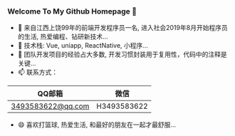 ### Welcome To My Github Homepage 👋
- 🔭 来自江西上饶99年的前端开发程序员一名, 进入社会2019年8月开始程序员的生活, 热爱编程、钻研新技术...
- 🌱 技术栈: Vue, uniapp, ReactNative, 小程序...
- 🤔 团队开发项目的经验占大多数, 开发习惯封装用于复用性，代码中的注释是关键... 
- 📫 联系方式：

| QQ邮箱  | 微信 |
| ------------- | ------------- |
| 3493583622@qq.com  | H3493583622  |
      
- 😄 喜欢打篮球, 热爱生活, 和最好的朋友在一起才最舒服...
<!--
**A-good-programmer/A-good-programmer** is a ✨ _special_ ✨ repository because its `README.md` (this file) appears on your GitHub profile.

Here are some ideas to get you started:

- 🔭 来自江西上饶99年的前端开发程序员一名, 进入社会2019年8月开始程序员的生活, 热爱编程、钻研新技术...
- 🌱 技术栈: Vue, uniapp, ReactNative, 小程序...
- 🤔 团队开发项目的经验占大多数, 开发习惯封装用于复用性，代码中的注释是关键... 
- 📫 联系方式：
      QQ邮箱: 3493583622@qq.com 
- 😄 喜欢打篮球, 热爱生活, 和最好的朋友在一起才最舒服...
- ⚡ 个人博客：...
-->
